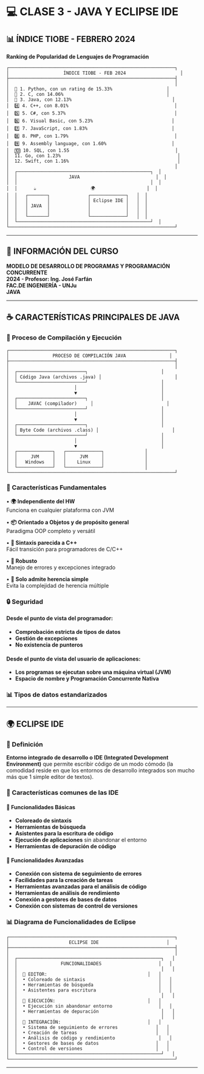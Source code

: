 # 💻 CLASE 3 - JAVA Y ECLIPSE IDE

## 📊 ÍNDICE TIOBE - FEBRERO 2024

**Ranking de Popularidad de Lenguajes de Programación**

```
┌─────────────────────────────────────────────────────────────┐
│                    ÍNDICE TIOBE - FEB 2024                    │
├─────────────────────────────────────────────────────────────┤
│                                                             │
│  🥇 1. Python, con un rating de 15.33%                    │
│  🥈 2. C, con 14.06%                                      │
│  🥉 3. Java, con 12.13%                                     │
│  4️⃣ 4. C++, con 8.01%                                       │
│  5️⃣ 5. C#, con 5.37%                                        │
│  6️⃣ 6. Visual Basic, con 5.23%                             │
│  7️⃣ 7. JavaScript, con 1.83%                               │
│  8️⃣ 8. PHP, con 1.79%                                       │
│  9️⃣ 9. Assembly language, con 1.60%                        │
│  🔟 10. SQL, con 1.55                                       │
│  11. Go, con 1.23%                                           │
│  12. Swift, con 1.16%                                        │
│                                                             │
│  ┌─────────────────────────────────────────────────┐  │
│  │                   JAVA                            │  │
│  │                                                 │  │
│  │      ☕                    🌍                   │  │
│  │   ┌───────┐              ┌─────────────┐   │  │
│  │   │       │              │ Eclipse IDE │   │  │
│  │   │ JAVA  │              │             │   │  │
│  │   │       │              │             │   │  │
│  │   └───────┘              └─────────────┘   │  │
│  └─────────────────────────────────────────────────┘  │
└─────────────────────────────────────────────────────────────┘
```

---

## 📝 INFORMACIÓN DEL CURSO

**MODELO DE DESARROLLO DE PROGRAMAS Y PROGRAMACIÓN CONCURRENTE**  
**2024 - Profesor: Ing. José Farfán**  
**FAC.DE INGENIERÍA - UNJu**  
**JAVA**

---

## ☕ CARACTERÍSTICAS PRINCIPALES DE JAVA

### 🔄 Proceso de Compilación y Ejecución

```
┌─────────────────────────────────────────────────────────────┐
│                PROCESO DE COMPILACIÓN JAVA                │
├─────────────────────────────────────────────────────────────┤
│                                                             │
│  ┌─────────────────────────┐                           │
│  │ Código Java (archivos .java) │                           │
│  └─────────────────────────┘                           │
│                        │                               │
│                        ▼                               │
│  ┌─────────────────────────┐                           │
│  │    JAVAC (compilador)     │                           │
│  └─────────────────────────┘                           │
│                        │                               │
│                        ▼                               │
│  ┌─────────────────────────┐                           │
│  │ Byte Code (archivos .class) │                           │
│  └─────────────────────────┘                           │
│                        │                               │
│                        ▼                               │
│  ┌─────────────┐   ┌─────────────┐               │
│  │     JVM     │   │     JVM     │               │
│  │   Windows   │   │    Linux    │               │
│  └─────────────┘   └─────────────┘               │
└─────────────────────────────────────────────────────────────┘
```

### 🎯 Características Fundamentales

• **🌍 Independiente del HW**  
  Funciona en cualquier plataforma con JVM

• **📦 Orientado a Objetos y de propósito general**  
  Paradigma OOP completo y versátil

• **📝 Sintaxis parecida a C++**  
  Fácil transición para programadores de C/C++

• **💪 Robusto**  
  Manejo de errores y excepciones integrado

• **🔗 Solo admite herencia simple**  
  Evita la complejidad de herencia múltiple

### 🔒 Seguridad

#### **Desde el punto de vista del programador:**
- **Comprobación estricta de tipos de datos**
- **Gestión de excepciones**
- **No existencia de punteros**

#### **Desde el punto de vista del usuario de aplicaciones:**
- **Los programas se ejecutan sobre una máquina virtual (JVM)**
- **Espacio de nombre y Programación Concurrente Nativa**

### 📊 Tipos de datos estandarizados

---

## 🌍 ECLIPSE IDE

### 📝 Definición

**Entorno integrado de desarrollo o IDE (Integrated Development Environment)** que permite escribir código de un modo cómodo (la comodidad reside en que los entornos de desarrollo integrados son mucho más que 1 simple editor de textos).

### 🎯 Características comunes de las IDE

#### 🎨 Funcionalidades Básicas
- **Coloreado de sintaxis**
- **Herramientas de búsqueda**
- **Asistentes para la escritura de código**
- **Ejecución de aplicaciones** sin abandonar el entorno
- **Herramientas de depuración de código**

#### 🔗 Funcionalidades Avanzadas
- **Conexión con sistema de seguimiento de errores**
- **Facilidades para la creación de tareas**
- **Herramientas avanzadas para el análisis de código**
- **Herramientas de análisis de rendimiento**
- **Conexión a gestores de bases de datos**
- **Conexión con sistemas de control de versiones**

### 📊 Diagrama de Funcionalidades de Eclipse

```
┌─────────────────────────────────────────────────────────────┐
│                      ECLIPSE IDE                         │
├─────────────────────────────────────────────────────────────┤
│                                                             │
│  ┌─────────────────────────────────────────────────────┐   │
│  │                FUNCIONALIDADES                     │   │
│  │                                                     │   │
│  │  🎨 EDITOR:                                     │   │
│  │  • Coloreado de sintaxis                           │   │
│  │  • Herramientas de búsqueda                        │   │
│  │  • Asistentes para escritura                       │   │
│  │                                                     │   │
│  │  🚀 EJECUCIÓN:                                  │   │
│  │  • Ejecución sin abandonar entorno                 │   │
│  │  • Herramientas de depuración                       │   │
│  │                                                     │   │
│  │  🔗 INTEGRACIÓN:                                │   │
│  │  • Sistema de seguimiento de errores              │   │
│  │  • Creación de tareas                             │   │
│  │  • Análisis de código y rendimiento                │   │
│  │  • Gestores de bases de datos                     │   │
│  │  • Control de versiones                           │   │
│  └─────────────────────────────────────────────────────┘   │
└─────────────────────────────────────────────────────────────┘
```

---